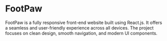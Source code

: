 # FootPaw
FootPaw is a fully responsive front-end website built using React.js. It offers a seamless and user-friendly experience across all devices. The project focuses on clean design, smooth navigation, and modern UI components.
